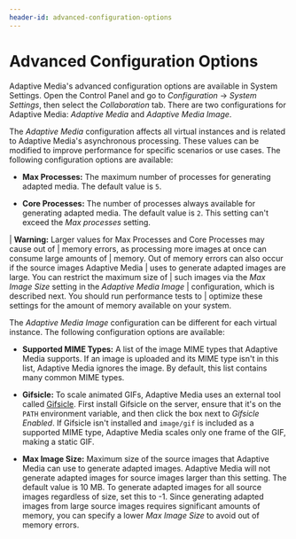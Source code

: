 ```yaml
---
header-id: advanced-configuration-options
---
```


# Advanced Configuration Options

Adaptive Media's advanced configuration options are available in System
Settings. Open the Control Panel and go to *Configuration* &rarr; *System
Settings*, then select the *Collaboration* tab. There are two configurations for
Adaptive Media: *Adaptive Media* and *Adaptive Media Image*. 

The *Adaptive Media* configuration affects all virtual instances and is related 
to Adaptive Media's asynchronous processing. These values can be modified to 
improve performance for specific scenarios or use cases. The following 
configuration options are available: 

-   **Max Processes:** The maximum number of processes for generating adapted 
    media. The default value is `5`. 

-   **Core Processes:** The number of processes always available for generating 
    adapted media. The default value is `2`. This setting can't exceed the *Max 
    processes* setting. 

| **Warning:** Larger values for Max Processes and Core Processes may cause out of
| memory errors, as processing more images at once can consume large amounts of
| memory. Out of memory errors can also occur if the source images Adaptive Media
| uses to generate adapted images are large. You can restrict the maximum size of
| such images via the *Max Image Size* setting in the *Adaptive Media Image*
| configuration, which is described next. You should run performance tests to
| optimize these settings for the amount of memory available on your system.

The *Adaptive Media Image* configuration can be different for each virtual 
instance. The following configuration options are available: 

-   **Supported MIME Types:** A list of the image MIME types that Adaptive Media 
    supports. If an image is uploaded and its MIME type isn't in this list,
    Adaptive Media ignores the image. By default, this list contains many common
    MIME types. 

-   **Gifsicle:** To scale animated GIFs, Adaptive Media uses an external tool 
    called 
    [Gifsicle](https://www.lcdf.org/gifsicle/). First install Gifsicle on the 
    server, ensure that it's on the `PATH` environment variable, and then click 
    the box next to *Gifsicle Enabled*. If Gifsicle isn't installed and 
    `image/gif` is included as a supported MIME type, Adaptive Media scales only 
    one frame of the GIF, making a static GIF. 

-   **Max Image Size:** Maximum size of the source images that Adaptive Media 
    can use to generate adapted images. Adaptive Media will not generate adapted 
    images for source images larger than this setting. The default value is 10 
    MB. To generate adapted images for all source images regardless of size, set 
    this to -1. Since generating adapted images from large source images 
    requires significant amounts of memory, you can specify a lower *Max Image 
    Size* to avoid out of memory errors. 
